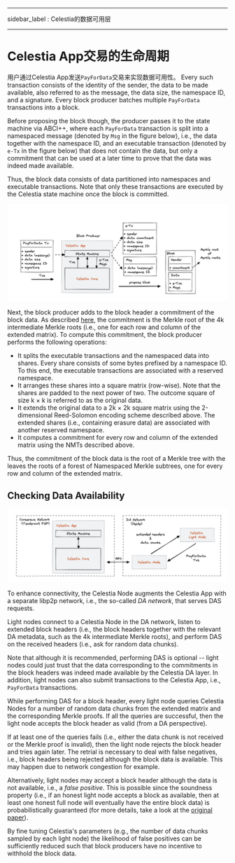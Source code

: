 - - -
sidebar_label : Celestia的数据可用层
- - -

# Celestia App交易的生命周期

用户通过Celestia App发送`PayForData`交易来实现数据可用性。 Every such transaction consists of the identity of the sender, the data to be made available, also referred to as the message, the data size, the namespace ID, and a signature. Every block producer batches multiple `PayForData` transactions into a block.

Before proposing the block though, the producer passes it to the state machine via ABCI++, where each `PayForData` transaction is split into a namespaced message (denoted by `Msg` in the figure below), i.e., the data together with the namespace ID, and an executable transaction (denoted by `e-Tx` in the figure below) that does not contain the data, but only a commitment that can be used at a later time to prove that the data was indeed made available.

Thus, the block data consists of data partitioned into namespaces and executable transactions. Note that only these transactions are executed by the Celestia state machine once the block is committed.

![Lifecycle of a Celestia App Transaction](/img/concepts/tx-lifecycle.png)

Next, the block producer adds to the block header a commitment of the block data. As described [here](./data-availability-layer.md#fraud-proofs-of-incorrectly-extended-data), the commitment is the Merkle root of the 4k intermediate Merkle roots (i.e., one for each row and column of the extended matrix). To compute this commitment, the block producer performs the following operations:

- It splits the executable transactions and the namespaced data into shares. Every share consists of some bytes prefixed by a namespace ID. To this end, the executable transactions are associated with a reserved namespace.
- It arranges these shares into a square matrix (row-wise). Note that the shares are padded to the next power of two. The outcome square of size k × k is referred to as the original data.
- It extends the original data to a 2k × 2k square matrix using the 2-dimensional Reed-Solomon encoding scheme described above. The extended shares (i.e., containing erasure data) are associated with another reserved namespace.
- It computes a commitment for every row and column of the extended matrix using the NMTs described above.

Thus, the commitment of the block data is the root of a Merkle tree with the leaves the roots of a forest of Namespaced Merkle subtrees, one for every row and column of the extended matrix.

## Checking Data Availability

![DA network](/img/concepts/consensus-da.png)

To enhance connectivity, the Celestia Node augments the Celestia App with a separate libp2p network, i.e., the so-called _DA network_, that serves DAS requests.

Light nodes connect to a Celestia Node in the DA network, listen to extended block headers (i.e., the block headers together with the relevant DA metadata, such as the 4k intermediate Merkle roots), and perform DAS on the received headers (i.e., ask for random data chunks).

Note that although it is recommended, performing DAS is optional -- light nodes could just trust that the data corresponding to the commitments in the block headers was indeed made available by the Celestia DA layer. In addition, light nodes can also submit transactions to the Celestia App, i.e., `PayForData` transactions.

While performing DAS for a block header, every light node queries Celestia Nodes for a number of random data chunks from the extended matrix and the corresponding Merkle proofs. If all the queries are successful, then the light node accepts the block header as valid (from a DA perspective).

If at least one of the queries fails (i.e., either the data chunk is not received or the Merkle proof is invalid), then the light node rejects the block header and tries again later. The retrial is necessary to deal with false negatives, i.e., block headers being rejected although the block data is available. This may happen due to network congestion for example.

Alternatively, light nodes may accept a block header although the data is not available, i.e., a _false positive_. This is possible since the soundness property (i.e., if an honest light node accepts a block as available, then at least one honest full node will eventually have the entire block data) is probabilistically guaranteed (for more details, take a look at the [original paper](https://arxiv.org/abs/1809.09044)).

By fine tuning Celestia's parameters (e.g., the number of data chunks sampled by each light node) the likelihood of false positives can be sufficiently reduced such that block producers have no incentive to withhold the block data.
